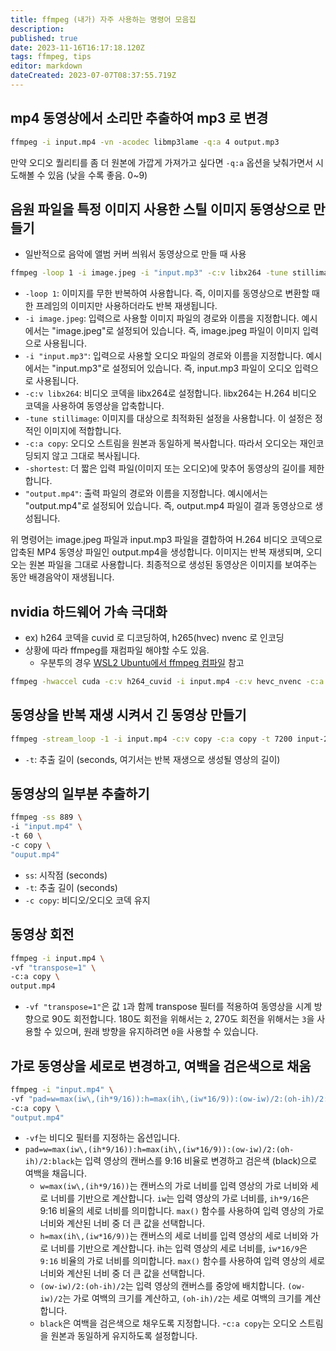 ```yaml
---
title: ffmpeg (내가) 자주 사용하는 명령어 모음집
description: 
published: true
date: 2023-11-16T16:17:18.120Z
tags: ffmpeg, tips
editor: markdown
dateCreated: 2023-07-07T08:37:55.719Z
---
```


## mp4 동영상에서 소리만 추출하여 mp3 로 변경

```bash
ffmpeg -i input.mp4 -vn -acodec libmp3lame -q:a 4 output.mp3
```

만약 오디오 퀄리티를 좀 더 원본에 가깝게 가져가고 싶다면 `-q:a` 옵션을 낮춰가면서 시도해볼 수 있음 (낮을 수록 좋음. 0~9)


## 음원 파일을 특정 이미지 사용한 스틸 이미지 동영상으로 만들기

- 일반적으로 음악에 앨범 커버 씌워서 동영상으로 만들 때 사용

```bash
ffmpeg -loop 1 -i image.jpeg -i "input.mp3" -c:v libx264 -tune stillimage -c:a copy -shortest "output.mp4"
```

- `-loop 1`: 이미지를 무한 반복하여 사용합니다. 즉, 이미지를 동영상으로 변환할 때 한 프레임의 이미지만 사용하더라도 반복 재생됩니다.
- `-i image.jpeg`: 입력으로 사용할 이미지 파일의 경로와 이름을 지정합니다. 예시에서는 "image.jpeg"로 설정되어 있습니다. 즉, image.jpeg 파일이 이미지 입력으로 사용됩니다.
- `-i "input.mp3"`: 입력으로 사용할 오디오 파일의 경로와 이름을 지정합니다. 예시에서는 "input.mp3"로 설정되어 있습니다. 즉, input.mp3 파일이 오디오 입력으로 사용됩니다.
- `-c:v libx264`: 비디오 코덱을 libx264로 설정합니다. libx264는 H.264 비디오 코덱을 사용하여 동영상을 압축합니다.
- `-tune stillimage`: 이미지를 대상으로 최적화된 설정을 사용합니다. 이 설정은 정적인 이미지에 적합합니다.
- `-c:a copy`: 오디오 스트림을 원본과 동일하게 복사합니다. 따라서 오디오는 재인코딩되지 않고 그대로 복사됩니다.
- `-shortest`: 더 짧은 입력 파일(이미지 또는 오디오)에 맞추어 동영상의 길이를 제한합니다.
- `"output.mp4"`: 출력 파일의 경로와 이름을 지정합니다. 예시에서는 "output.mp4"로 설정되어 있습니다. 즉, output.mp4 파일이 결과 동영상으로 생성됩니다.

위 명령어는 image.jpeg 파일과 input.mp3 파일을 결합하여 H.264 비디오 코덱으로 압축된 MP4 동영상 파일인 output.mp4을 생성합니다. 이미지는 반복 재생되며, 오디오는 원본 파일을 그대로 사용합니다. 최종적으로 생성된 동영상은 이미지를 보여주는 동안 배경음악이 재생됩니다.

## nvidia 하드웨어 가속 극대화

- ex) h264 코덱을 cuvid 로 디코딩하여, h265(hvec) nvenc 로 인코딩
- 상황에 따라 ffmpeg를 재컴파일 해야할 수도 있음. 
  - 우분투의 경우 [WSL2 Ubuntu에서 ffmpeg 컴파일](/ko/dev/Ubuntu/ffmpeg-compile-with-nvidia-accelerator) 참고

```bash
ffmpeg -hwaccel cuda -c:v h264_cuvid -i input.mp4 -c:v hevc_nvenc -c:a copy -crf 28 output.mp4
```

## 동영상을 반복 재생 시켜서 긴 동영상 만들기

```bash
ffmpeg -stream_loop -1 -i input.mp4 -c:v copy -c:a copy -t 7200 input-2hours.mp4
```

- `-t`: 추출 길이 (seconds, 여기서는 반복 재생으로 생성될 영상의 길이)

## 동영상의 일부분 추출하기

```bash
ffmpeg -ss 889 \
-i "input.mp4" \
-t 60 \
-c copy \
"ouput.mp4"
```

- `ss`: 시작점 (seconds)
- `-t`: 추출 길이 (seconds)
- `-c copy`: 비디오/오디오 코덱 유지

## 동영상 회전

```bash
ffmpeg -i input.mp4 \
-vf "transpose=1" \
-c:a copy \
output.mp4
```

- `-vf "transpose=1"`은 값 `1`과 함께 transpose 필터를 적용하여 동영상을 시계 방향으로 90도 회전합니다. 180도 회전을 위해서는 `2`, 270도 회전을 위해서는 `3`을 사용할 수 있으며, 원래 방향을 유지하려면 `0`을 사용할 수 있습니다.

## 가로 동영상을 세로로 변경하고, 여백을 검은색으로 채움

```bash
ffmpeg -i "input.mp4" \
-vf "pad=w=max(iw\,(ih*9/16)):h=max(ih\,(iw*16/9)):(ow-iw)/2:(oh-ih)/2:black" \
-c:a copy \
"output.mp4"
```

- `-vf`는 비디오 필터를 지정하는 옵션입니다.
- `pad=w=max(iw\,(ih*9/16)):h=max(ih\,(iw*16/9)):(ow-iw)/2:(oh-ih)/2:black`는 입력 영상의 캔버스를 9:16 비율로 변경하고 검은색 (black)으로 여백을 채웁니다.
  - `w=max(iw\,(ih*9/16))`는 캔버스의 가로 너비를 입력 영상의 가로 너비와 세로 너비를 기반으로 계산합니다. `iw`는 입력 영상의 가로 너비를, `ih*9/16`은 9:16 비율의 세로 너비를 의미합니다. `max()` 함수를 사용하여 입력 영상의 가로 너비와 계산된 너비 중 더 큰 값을 선택합니다.
  - `h=max(ih\,(iw*16/9))`는 캔버스의 세로 너비를 입력 영상의 세로 너비와 가로 너비를 기반으로 계산합니다. ih는 입력 영상의 세로 너비를, `iw*16/9`은 `9:16` 비율의 가로 너비를 의미합니다. `max()` 함수를 사용하여 입력 영상의 세로 너비와 계산된 너비 중 더 큰 값을 선택합니다.
  - `(ow-iw)/2:(oh-ih)/2`는 입력 영상의 캔버스를 중앙에 배치합니다. `(ow-iw)/2`는 가로 여백의 크기를 계산하고, `(oh-ih)/2`는 세로 여백의 크기를 계산합니다.
  - `black`은 여백을 검은색으로 채우도록 지정합니다.
-`c:a copy`는 오디오 스트림을 원본과 동일하게 유지하도록 설정합니다.